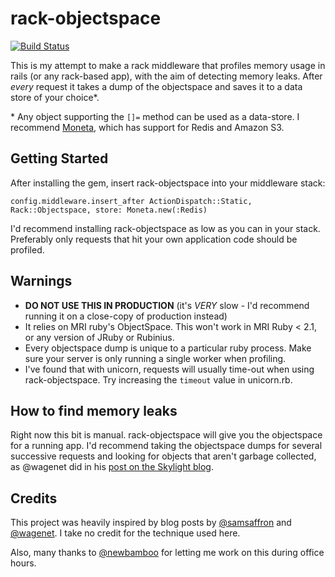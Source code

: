 # rack-objectspace
[![Build Status](https://travis-ci.org/iainbeeston/rack-objectspace.svg)](https://travis-ci.org/iainbeeston/rack-objectspace)

This is my attempt to make a rack middleware that profiles memory usage in rails (or any rack-based app), with the aim of detecting memory leaks. After *every* request it takes a dump of the objectspace and saves it to a data store of your choice\*.

\* Any object supporting the `[]=` method can be used as a data-store. I recommend [Moneta](http://github.com/minad/moneta), which has support for Redis and Amazon S3.

## Getting Started

After installing the gem, insert rack-objectspace into your middleware stack:

~~~
config.middleware.insert_after ActionDispatch::Static, Rack::Objectspace, store: Moneta.new(:Redis)
~~~

I'd recommend installing rack-objectspace as low as you can in your stack. Preferably only requests that hit your own application code should be profiled.

## Warnings

* **DO NOT USE THIS IN PRODUCTION** (it's *VERY* slow - I'd recommend running it on a close-copy of production instead)
* It relies on MRI ruby's ObjectSpace. This won't work in MRI Ruby < 2.1, or any version of JRuby or Rubinius.
* Every objectspace dump is unique to a particular ruby process. Make sure your server is only running a single worker when profiling.
* I've found that with unicorn, requests will usually time-out when using rack-objectspace. Try increasing the `timeout` value in unicorn.rb.

## How to find memory leaks

Right now this bit is manual. rack-objectspace will give you the objectspace for a running app. I'd recommend taking the objectspace dumps for several successive requests and looking for objects that aren't garbage collected, as @wagenet did in his [post on the Skylight blog](http://blog.skylight.io/hunting-for-leaks-in-ruby/).

## Credits

This project was heavily inspired by blog posts by [@samsaffron](http://samsaffron.com/archive/2015/03/31/debugging-memory-leaks-in-ruby) and [@wagenet](http://blog.skylight.io/hunting-for-leaks-in-ruby/). I take no credit for the technique used here.

Also, many thanks to [@newbamboo](https://www.new-bamboo.co.uk) for letting me work on this during office hours.
